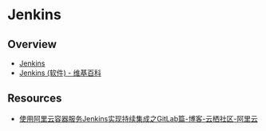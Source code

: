 # Jenkins

## Overview

- [Jenkins](https://jenkins.io/)
- [Jenkins (软件) - 维基百科](https://zh.wikipedia.org/wiki/Jenkins_(%E8%BD%AF%E4%BB%B6))

## Resources

- [使用阿里云容器服务Jenkins实现持续集成之GitLab篇-博客-云栖社区-阿里云](https://yq.aliyun.com/articles/61836)
